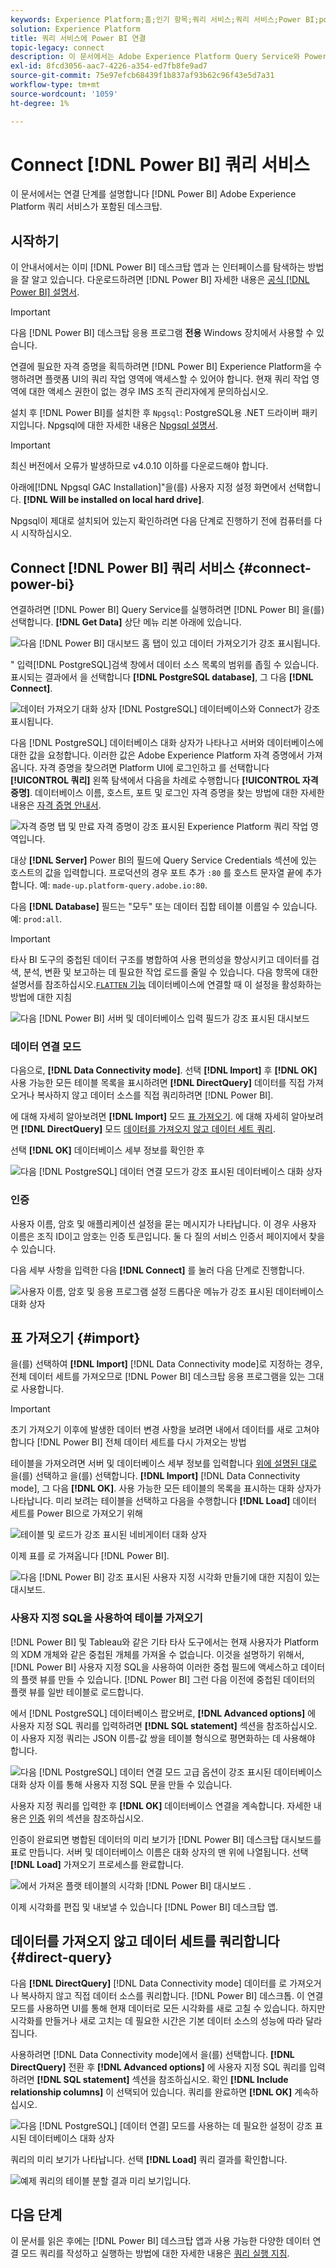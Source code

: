 ```yaml
---
keywords: Experience Platform;홈;인기 항목;쿼리 서비스;쿼리 서비스;Power BI;power bi;쿼리 서비스에 연결
solution: Experience Platform
title: 쿼리 서비스에 Power BI 연결
topic-legacy: connect
description: 이 문서에서는 Adobe Experience Platform Query Service와 Power BI을 연결하는 단계를 안내합니다.
exl-id: 8fcd3056-aac7-4226-a354-ed7fb8fe9ad7
source-git-commit: 75e97efcb68439f1b837af93b62c96f43e5d7a31
workflow-type: tm+mt
source-wordcount: '1059'
ht-degree: 1%

---
```


# Connect [!DNL Power BI] 쿼리 서비스

이 문서에서는 연결 단계를 설명합니다 [!DNL Power BI] Adobe Experience Platform 쿼리 서비스가 포함된 데스크탑.

## 시작하기

이 안내서에서는 이미 [!DNL Power BI] 데스크탑 앱과 는 인터페이스를 탐색하는 방법을 잘 알고 있습니다. 다운로드하려면 [!DNL Power BI] 자세한 내용은 [공식 [!DNL Power BI] 설명서](https://docs.microsoft.com/ko-ko/power-bi/).

>[!IMPORTANT]
>
> 다음 [!DNL Power BI] 데스크탑 응용 프로그램 **전용** Windows 장치에서 사용할 수 있습니다.

연결에 필요한 자격 증명을 획득하려면 [!DNL Power BI] Experience Platform을 수행하려면 플랫폼 UI의 쿼리 작업 영역에 액세스할 수 있어야 합니다. 현재 쿼리 작업 영역에 대한 액세스 권한이 없는 경우 IMS 조직 관리자에게 문의하십시오.

설치 후 [!DNL Power BI]를 설치한 후 `Npgsql`: PostgreSQL용 .NET 드라이버 패키지입니다. Npgsql에 대한 자세한 내용은 [Npgsql 설명서](https://www.npgsql.org/doc/index.html).

>[!IMPORTANT]
>
>최신 버전에서 오류가 발생하므로 v4.0.10 이하를 다운로드해야 합니다.

아래에[!DNL Npgsql GAC Installation]&quot;을(를) 사용자 지정 설정 화면에서 선택합니다. **[!DNL Will be installed on local hard drive]**.

Npgsql이 제대로 설치되어 있는지 확인하려면 다음 단계로 진행하기 전에 컴퓨터를 다시 시작하십시오.

## Connect [!DNL Power BI] 쿼리 서비스 {#connect-power-bi}

연결하려면 [!DNL Power BI] Query Service를 실행하려면 [!DNL Power BI] 을(를) 선택합니다. **[!DNL Get Data]** 상단 메뉴 리본 아래에 있습니다.

![다음 [!DNL Power BI] 대시보드 홈 탭이 있고 데이터 가져오기가 강조 표시됩니다.](../images/clients/power-bi/open-power-bi.png)

&quot; 입력[!DNL PostgreSQL]검색 창에서 데이터 소스 목록의 범위를 좁힐 수 있습니다. 표시되는 결과에서 을 선택합니다 **[!DNL PostgreSQL database]**, 그 다음 **[!DNL Connect]**.

![데이터 가져오기 대화 상자 [!DNL PostgreSQL] 데이터베이스와 Connect가 강조 표시됩니다.](../images/clients/power-bi/get-data.png)

다음 [!DNL PostgreSQL] 데이터베이스 대화 상자가 나타나고 서버와 데이터베이스에 대한 값을 요청합니다. 이러한 값은 Adobe Experience Platform 자격 증명에서 가져옵니다. 자격 증명을 찾으려면 Platform UI에 로그인하고 를 선택합니다 **[!UICONTROL 쿼리]** 왼쪽 탐색에서 다음을 차례로 수행합니다 **[!UICONTROL 자격 증명]**. 데이터베이스 이름, 호스트, 포트 및 로그인 자격 증명을 찾는 방법에 대한 자세한 내용은 [자격 증명 안내서](../ui/credentials.md).

![자격 증명 탭 및 만료 자격 증명이 강조 표시된 Experience Platform 쿼리 작업 영역입니다.](../images/clients/power-bi/query-service-credentials-page.png)

대상 **[!DNL Server]** Power BI의 필드에 Query Service Credentials 섹션에 있는 호스트의 값을 입력합니다. 프로덕션의 경우 포트 추가 `:80` 를 호스트 문자열 끝에 추가합니다. 예: `made-up.platform-query.adobe.io:80`.

다음 **[!DNL Database]** 필드는 &quot;모두&quot; 또는 데이터 집합 테이블 이름일 수 있습니다. 예: `prod:all`.

>[!IMPORTANT]
>
>타사 BI 도구의 중첩된 데이터 구조를 병합하여 사용 편의성을 향상시키고 데이터를 검색, 분석, 변환 및 보고하는 데 필요한 작업 로드를 줄일 수 있습니다. 다음 항목에 대한 설명서를 참조하십시오.[`FLATTEN` 기능](../best-practices/flatten-nested-data.md) 데이터베이스에 연결할 때 이 설정을 활성화하는 방법에 대한 지침

![다음 [!DNL Power BI] 서버 및 데이터베이스 입력 필드가 강조 표시된 대시보드](../images/clients/power-bi/postgresql-database-dialog.png)

### 데이터 연결 모드

다음으로, **[!DNL Data Connectivity mode]**. 선택 **[!DNL Import]** 후 **[!DNL OK]** 사용 가능한 모든 테이블 목록을 표시하려면 **[!DNL DirectQuery]** 데이터를 직접 가져오거나 복사하지 않고 데이터 소스를 직접 쿼리하려면 [!DNL Power BI].

에 대해 자세히 알아보려면 **[!DNL Import]** 모드 [표 가져오기](#import). 에 대해 자세히 알아보려면 **[!DNL DirectQuery]** 모드 [데이터를 가져오지 않고 데이터 세트 쿼리](#direct-query).

선택 **[!DNL OK]** 데이터베이스 세부 정보를 확인한 후

![다음 [!DNL PostgreSQL] 데이터 연결 모드가 강조 표시된 데이터베이스 대화 상자](../images/clients/power-bi/connectivity-mode.png)

### 인증

사용자 이름, 암호 및 애플리케이션 설정을 묻는 메시지가 나타납니다. 이 경우 사용자 이름은 조직 ID이고 암호는 인증 토큰입니다. 둘 다 질의 서비스 인증서 페이지에서 찾을 수 있습니다.

다음 세부 사항을 입력한 다음 **[!DNL Connect]** 를 눌러 다음 단계로 진행합니다.

![사용자 이름, 암호 및 응용 프로그램 설정 드롭다운 메뉴가 강조 표시된 데이터베이스 대화 상자](../images/clients/power-bi/import-mode.png)

## 표 가져오기 {#import}

을(를) 선택하여 **[!DNL Import]** [!DNL Data Connectivity mode]로 지정하는 경우, 전체 데이터 세트를 가져오므로 [!DNL Power BI] 데스크탑 응용 프로그램을 있는 그대로 사용합니다.

>[!IMPORTANT]
>
>초기 가져오기 이후에 발생한 데이터 변경 사항을 보려면 내에서 데이터를 새로 고쳐야 합니다 [!DNL Power BI] 전체 데이터 세트를 다시 가져오는 방법

테이블을 가져오려면 서버 및 데이터베이스 세부 정보를 입력합니다 [위에 설명된 대로](#connect-power-bi) 을(를) 선택하고 을(를) 선택합니다. **[!DNL Import]** [!DNL Data Connectivity mode], 그 다음 **[!DNL OK]**. 사용 가능한 모든 테이블의 목록을 표시하는 대화 상자가 나타납니다. 미리 보려는 테이블을 선택하고 다음을 수행합니다 **[!DNL Load]** 데이터 세트를 Power BI으로 가져오기 위해

![테이블 및 로드가 강조 표시된 네비게이터 대화 상자](../images/clients/power-bi/preview-table.png)

이제 표를 로 가져옵니다 [!DNL Power BI].

![다음 [!DNL Power BI] 강조 표시된 사용자 지정 시각화 만들기에 대한 지침이 있는 대시보드.](../images/clients/power-bi/import-table.png)

### 사용자 지정 SQL을 사용하여 테이블 가져오기

[!DNL Power BI] 및 Tableau와 같은 기타 타사 도구에서는 현재 사용자가 Platform의 XDM 개체와 같은 중첩된 개체를 가져올 수 없습니다. 이것을 설명하기 위해서, [!DNL Power BI] 사용자 지정 SQL을 사용하여 이러한 중첩 필드에 액세스하고 데이터의 플랫 뷰를 만들 수 있습니다. [!DNL Power BI] 그런 다음 이전에 중첩된 데이터의 플랫 뷰를 일반 테이블로 로드합니다.

에서 [!DNL PostgreSQL] 데이터베이스 팝오버로, **[!DNL Advanced options]** 에 사용자 지정 SQL 쿼리를 입력하려면 **[!DNL SQL statement]** 섹션을 참조하십시오. 이 사용자 지정 쿼리는 JSON 이름-값 쌍을 테이블 형식으로 평면화하는 데 사용해야 합니다.

![다음 [!DNL PostgreSQL] 데이터 연결 모드 고급 옵션이 강조 표시된 데이터베이스 대화 상자 이를 통해 사용자 지정 SQL 문을 만들 수 있습니다.](../images/clients/power-bi/custom-sql-statement.png)

사용자 지정 쿼리를 입력한 후 **[!DNL OK]** 데이터베이스 연결을 계속합니다. 자세한 내용은 [인증](#authentication) 위의 섹션을 참조하십시오.

인증이 완료되면 병합된 데이터의 미리 보기가 [!DNL Power BI] 데스크탑 대시보드를 표로 만듭니다. 서버 및 데이터베이스 이름은 대화 상자의 맨 위에 나열됩니다. 선택 **[!DNL Load]** 가져오기 프로세스를 완료합니다.

![에서 가져온 플랫 테이블의 시각화 [!DNL Power BI] 대시보드 .](../images/clients/power-bi/imported-table-preview.png)

이제 시각화를 편집 및 내보낼 수 있습니다 [!DNL Power BI] 데스크탑 앱.

## 데이터를 가져오지 않고 데이터 세트를 쿼리합니다 {#direct-query}

다음 **[!DNL DirectQuery]** [!DNL Data Connectivity mode] 데이터를 로 가져오거나 복사하지 않고 직접 데이터 소스를 쿼리합니다. [!DNL Power BI] 데스크톱. 이 연결 모드를 사용하면 UI를 통해 현재 데이터로 모든 시각화를 새로 고칠 수 있습니다. 하지만 시각화를 만들거나 새로 고치는 데 필요한 시간은 기본 데이터 소스의 성능에 따라 달라집니다.

사용하려면 [!DNL Data Connectivity mode]에서 을(를) 선택합니다. **[!DNL DirectQuery]** 전환 후 **[!DNL Advanced options]** 에 사용자 지정 SQL 쿼리를 입력하려면 **[!DNL SQL statement]** 섹션을 참조하십시오. 확인 **[!DNL Include relationship columns]** 이 선택되어 있습니다. 쿼리를 완료하면 **[!DNL OK]** 계속하십시오.

![다음 [!DNL PostgreSQL] [데이터 연결] 모드를 사용하는 데 필요한 설정이 강조 표시된 데이터베이스 대화 상자](../images/clients/power-bi/direct-query-mode.png)

쿼리의 미리 보기가 나타납니다. 선택 **[!DNL Load]** 쿼리 결과를 확인합니다.

![예제 쿼리의 테이블 분할 결과 미리 보기입니다.](../images/clients/power-bi/preview-direct-query.png)

## 다음 단계

이 문서를 읽은 후에는 [!DNL Power BI] 데스크탑 앱과 사용 가능한 다양한 데이터 연결 모드 쿼리를 작성하고 실행하는 방법에 대한 자세한 내용은 [쿼리 실행 지침](../best-practices/writing-queries.md).

